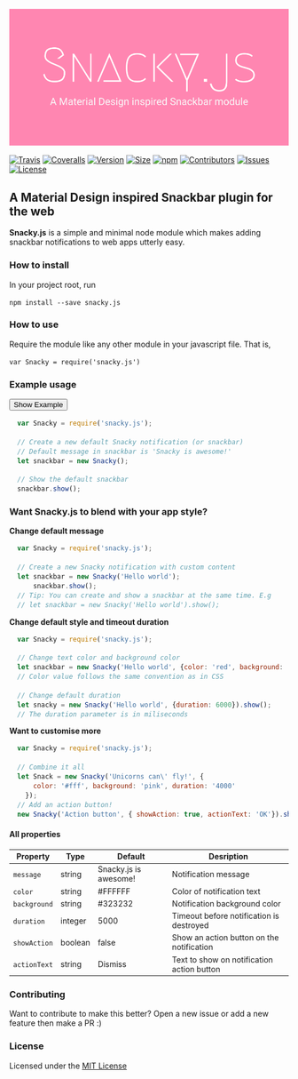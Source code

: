 [![Snacky.js](snacky_cover.png)](https://github.com/collinsnji/Snacky)

[![Travis](https://img.shields.io/travis/collinsnji/Snacky.svg?style=flat-square)](https://travis-ci.org/collinsnji/Snacky)
[![Coveralls](https://img.shields.io/coveralls/collinsnji/snacky.svg?style=flat-square)](https://coveralls.io/github/collinsnji/Snacky?branch=master)
[![Version](https://img.shields.io/npm/v/snacky.js.svg?style=flat-square)]()
[![Size](https://img.shields.io/github/size/collinsnji/Snacky/dist/Snacky.min.js.svg?style=flat-square)]()
[![npm](https://img.shields.io/npm/dt/snacky.js.svg?style=flat-square)]()
[![Contributors](https://img.shields.io/github/contributors/collinsnji/Snacky.svg?style=flat-square)]()
[![Issues](https://img.shields.io/github/issues/collinsnji/snacky.svg?style=flat-square)]()
[![License](https://img.shields.io/npm/l/snacky.js.svg?style=flat-square)](https://collingrimm.me/LICENSE.txt)

## A Material Design inspired Snackbar plugin for the web

**Snacky.js** is a simple and minimal node module which makes adding snackbar notifications to web apps utterly easy.

### How to install

In your project root, run  

`npm install --save snacky.js`

### How to use

Require the module like any other module in your javascript file. That is,

`var Snacky = require('snacky.js')`

### Example usage
<script src='/dist/snacky.min.js'></script>   
<script>
  function showExample(){
    new Snacky().show('Simple snackbar example');
  }
</script>

<button onclick='showExample()'>Show Example</button>   

```javascript
  var Snacky = require('snacky.js');

  // Create a new default Snacky notification (or snackbar)
  // Default message in snackbar is 'Snacky is awesome!'
  let snackbar = new Snacky();

  // Show the default snackbar
  snackbar.show();
```
### Want Snacky.js to blend with your app style?

__Change default message__
```javascript
  var Snacky = require('snacky.js');

  // Create a new Snacky notification with custom content
  let snackbar = new Snacky('Hello world');
      snackbar.show();
  // Tip: You can create and show a snackbar at the same time. E.g
  // let snackbar = new Snacky('Hello world').show();
```
__Change default style and timeout duration__
```javascript
  var Snacky = require('snacky.js');

  // Change text color and background color
  let snackbar = new Snacky('Hello world', {color: 'red', background: '#43528f'});
  // Color value follows the same convention as in CSS

  // Change default duration
  let snacky = new Snacky('Hello world', {duration: 6000}).show();
  // The duration parameter is in miliseconds
```
__Want to customise more__
```javascript
  var Snacky = require('snacky.js');

  // Combine it all
  let Snack = new Snacky('Unicorns can\' fly!', {
      color: '#fff', background: 'pink', duration: '4000'
    });
  // Add an action button!
  new Snacky('Action button', { showAction: true, actionText: 'OK'}).show();
```
#### All properties

| Property     | Type    | Default               | Desription                                 |
| ------------ | ------- | --------------------- | ------------------------------------------ |
| `message`    | string  | Snacky.js is awesome! | Notification message                       |
| `color`      | string  | #FFFFFF               | Color of notification text                 |
| `background` | string  | #323232               | Notification background color              |
| `duration`   | integer | 5000                  | Timeout before notification is destroyed   |
| `showAction` | boolean | false                 | Show an action button on the notification  |
| `actionText` | string  | Dismiss               | Text to show on notification action button |

### Contributing

Want to contribute to make this better? Open a new issue or add a new feature then make a PR :)

### License
Licensed under the [MIT License](https://collingrimm.me/LICENSE.txt)
